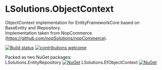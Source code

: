 # LSolutions.ObjectContext

ObjectContext implementation for EntityFrameworkCore based on BaseEntity and IRepository.\
Implementation taken from NopCommerce (https://github.com/nopSolutions/nopCommerce).

[![Build status](https://ci.appveyor.com/api/projects/status/elxa4rs56rjsmgbt?svg=true)](https://ci.appveyor.com/project/jaka-logar/lsolutions-objectcontext)
[![contributions welcome](https://img.shields.io/badge/contributions-welcome-brightgreen.svg?style=flat)](https://github.com/jaka-logar/LSolutions.ObjectContext/issues)

Packed as two NuGet packages:\
LSolutions.EntityRepository [![NuGet](https://img.shields.io/nuget/v/LSolutions.EntityRepository.svg)](https://www.nuget.org/packages/LSolutions.EntityRepository/)
LSolutions.EfObjectContext [![NuGet](https://img.shields.io/nuget/v/LSolutions.EfObjectContext.svg)](https://www.nuget.org/packages/LSolutions.EfObjectContext/)